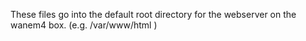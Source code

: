 These files go into the default root directory for the webserver on the wanem4 box.
(e.g. /var/www/html )
